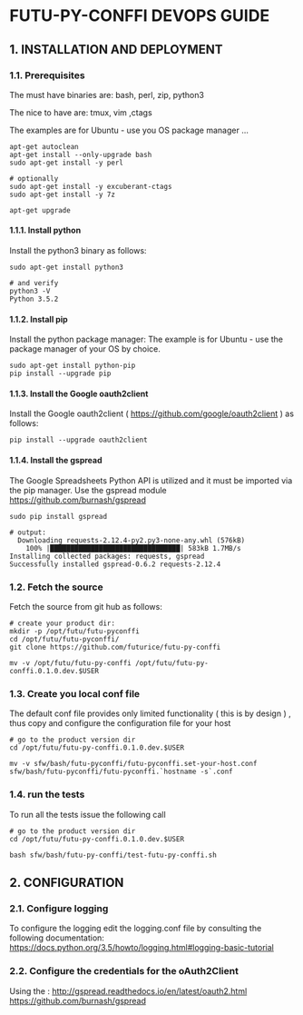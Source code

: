 #  FUTU-PY-CONFFI DEVOPS GUIDE


     

## 1. INSTALLATION AND DEPLOYMENT


    

### 1.1. Prerequisites
The must have binaries are:
 bash, perl, zip, python3

The nice to have are:
 tmux, vim ,ctags

The examples are for Ubuntu - use you OS package manager …

    apt-get autoclean
    apt-get install --only-upgrade bash
    sudo apt-get install -y perl
    
    # optionally 
    sudo apt-get install -y excuberant-ctags
    sudo apt-get install -y 7z
    
    apt-get upgrade

#### 1.1.1. Install python
Install the python3 binary as follows:

    sudo apt-get install python3
    
    # and verify
    python3 -V
    Python 3.5.2

#### 1.1.2. Install pip
Install the python package manager:
The example is for Ubuntu - use the package manager of your OS by choice. 

    sudo apt-get install python-pip
    pip install --upgrade pip
    

#### 1.1.3. Install the Google oauth2client
Install the Google oauth2client ( https://github.com/google/oauth2client ) as follows:

    pip install --upgrade oauth2client

#### 1.1.4. Install the gspread
The Google Spreadsheets Python API is utilized and it must be imported via the pip manager. 
Use the gspread module
https://github.com/burnash/gspread

    sudo pip install gspread
    
    # output:
      Downloading requests-2.12.4-py2.py3-none-any.whl (576kB)
        100% |████████████████████████████████| 583kB 1.7MB/s
    Installing collected packages: requests, gspread
    Successfully installed gspread-0.6.2 requests-2.12.4

### 1.2. Fetch the source
Fetch the source from git hub as follows:

    # create your product dir:
    mkdir -p /opt/futu/futu-pyconffi
    cd /opt/futu/futu-pyconffi/
    git clone https://github.com/futurice/futu-py-conffi
    
    mv -v /opt/futu/futu-py-conffi /opt/futu/futu-py-conffi.0.1.0.dev.$USER

### 1.3. Create you local conf file
The default conf file provides only limited functionality ( this is by design ) , thus copy and configure the configuration file for your host

    # go to the product version dir
    cd /opt/futu/futu-py-conffi.0.1.0.dev.$USER
    
    mv -v sfw/bash/futu-pyconffi/futu-pyconffi.set-your-host.conf sfw/bash/futu-pyconffi/futu-pyconffi.`hostname -s`.conf

### 1.4. run the tests
To run all the tests issue the following call

    # go to the product version dir
    cd /opt/futu/futu-py-conffi.0.1.0.dev.$USER
    
    bash sfw/bash/futu-py-conffi/test-futu-py-conffi.sh

## 2. CONFIGURATION


    

### 2.1. Configure logging
To configure the logging edit the logging.conf file by consulting the following documentation:
https://docs.python.org/3.5/howto/logging.html#logging-basic-tutorial

    

### 2.2. Configure the credentials for the oAuth2Client
Using the :
http://gspread.readthedocs.io/en/latest/oauth2.html
https://github.com/burnash/gspread

    


